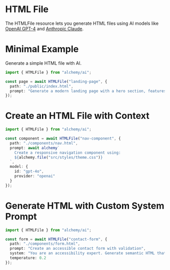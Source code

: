 # HTML File

The HTMLFile resource lets you generate HTML files using AI models like [OpenAI GPT-4](https://platform.openai.com/docs/models/gpt-4) and [Anthropic Claude](https://www.anthropic.com/claude).

# Minimal Example

Generate a simple HTML file with AI.

```ts
import { HTMLFile } from "alchemy/ai";

const page = await HTMLFile("landing-page", {
  path: "./public/index.html",
  prompt: "Generate a modern landing page with a hero section, features list, and contact form"
});
```

# Create an HTML File with Context

```ts
import { HTMLFile } from "alchemy/ai";

const component = await HTMLFile("nav-component", {
  path: "./components/nav.html", 
  prompt: await alchemy`
    Create a responsive navigation component using:
    ${alchemy.file("src/styles/theme.css")}
  `,
  model: {
    id: "gpt-4o",
    provider: "openai"
  }
});
```

# Generate HTML with Custom System Prompt

```ts
import { HTMLFile } from "alchemy/ai";

const form = await HTMLFile("contact-form", {
  path: "./components/form.html",
  prompt: "Create an accessible contact form with validation",
  system: "You are an accessibility expert. Generate semantic HTML that follows WCAG guidelines.",
  temperature: 0.2
});
```